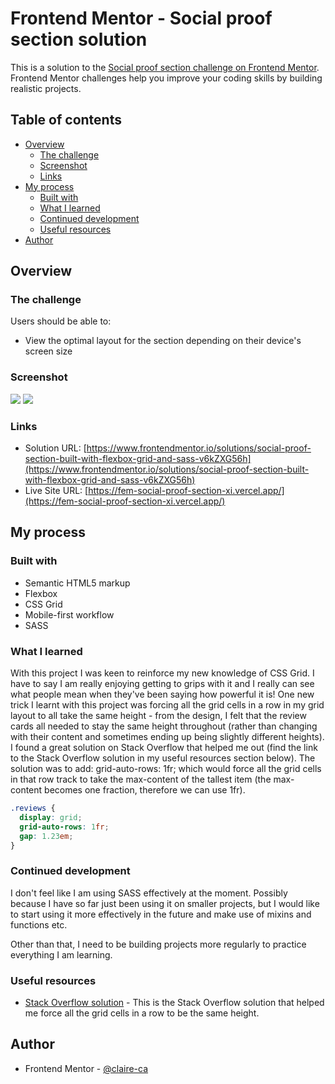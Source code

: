 # Frontend Mentor - Social proof section solution

This is a solution to the [Social proof section challenge on Frontend Mentor](https://www.frontendmentor.io/challenges/social-proof-section-6e0qTv_bA). Frontend Mentor challenges help you improve your coding skills by building realistic projects.

## Table of contents

- [Overview](#overview)
  - [The challenge](#the-challenge)
  - [Screenshot](#screenshot)
  - [Links](#links)
- [My process](#my-process)
  - [Built with](#built-with)
  - [What I learned](#what-i-learned)
  - [Continued development](#continued-development)
  - [Useful resources](#useful-resources)
- [Author](#author)

## Overview

### The challenge

Users should be able to:

- View the optimal layout for the section depending on their device's screen size

### Screenshot

![](./screenshot/mobile.png)
![](./screenshot/desktop.png)

### Links

- Solution URL: [https://www.frontendmentor.io/solutions/social-proof-section-built-with-flexbox-grid-and-sass-v6kZXG56h](https://www.frontendmentor.io/solutions/social-proof-section-built-with-flexbox-grid-and-sass-v6kZXG56h)
- Live Site URL: [https://fem-social-proof-section-xi.vercel.app/](https://fem-social-proof-section-xi.vercel.app/)

## My process

### Built with

- Semantic HTML5 markup
- Flexbox
- CSS Grid
- Mobile-first workflow
- SASS

### What I learned

With this project I was keen to reinforce my new knowledge of CSS Grid. I have to say I am really enjoying getting to grips with it and I really can see what people mean when they've been saying how powerful it is!
One new trick I learnt with this project was forcing all the grid cells in a row in my grid layout to all take the same height - from the design, I felt that the review cards all needed to stay the same height throughout (rather than changing with their content and sometimes ending up being slightly different heights). I found a great solution on Stack Overflow that helped me out (find the link to the Stack Overflow solution in my useful resources section below). The solution was to add: grid-auto-rows: 1fr; which would force all the grid cells in that row track to take the max-content of the tallest item (the max-content becomes one fraction, therefore we can use 1fr).

```css
.reviews {
  display: grid;
  grid-auto-rows: 1fr;
  gap: 1.23em;
}
```

### Continued development

I don't feel like I am using SASS effectively at the moment. Possibly because I have so far just been using it on smaller projects, but I would like to start using it more effectively in the future and make use of mixins and functions etc.

Other than that, I need to be building projects more regularly to practice everything I am learning.

### Useful resources

- [Stack Overflow solution](https://stackoverflow.com/questions/44488357/equal-height-rows-in-css-grid-layout) - This is the Stack Overflow solution that helped me force all the grid cells in a row to be the same height.

## Author

- Frontend Mentor - [@claire-ca](https://www.frontendmentor.io/profile/claire-ca)
